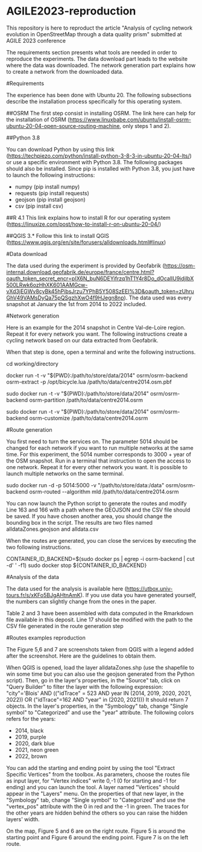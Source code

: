 # AGILE2023-reproduction
This repository is here to reproduct the article "Analysis of cycling network evolution in OpenStreetMap through a data quality prism" submitted at AGILE 2023 conference

The requirements section presents what tools are needed in order to reproduce the experiments. The data download part leads to the website where the data was downloaded. The network generation part explains how to create a network from the downloaded data.

#Requirements

The experience has been done with Ubuntu 20. The following subsections describe the installation process specifically for this operating system.

##OSRM
The first step consist in installing OSRM. The link here can help for the installation of OSRM (https://www.linuxbabe.com/ubuntu/install-osrm-ubuntu-20-04-open-source-routing-machine, only steps 1 and 2).

##Python 3.8

You can download Python by using this link (https://techpiezo.com/python/install-python-3-8-3-in-ubuntu-20-04-lts/) or use a specific environment with Python 3.8.
The following packages should also be installed. Since pip is installed with Python 3.8, you just have to launch the following instructions:
- numpy (pip install numpy)
- requests (pip install requests)
- geojson (pip install geojson)
- csv (pip install csv)

##R 4.1
This link explains how to install R for our operating system (https://linuxize.com/post/how-to-install-r-on-ubuntu-20-04/)

##QGIS 3.*
Follow this link to install QGIS (https://www.qgis.org/en/site/forusers/alldownloads.html#linux)

#Data download

The data used during the experiment is provided by Geofabrik (https://osm-internal.download.geofabrik.de/europe/france/centre.html?oauth_token_secret_encr=pIX6N_buN6DEYifrzq1hT1Y4r8Do_dOcalIU9idjIbX500LRwk6ozHhXK601AAMGcw-vXd3jEGWv8cyBk45hPibsJrzu7YPhB5Y508SzEEI%3D&oauth_token=zUhruGhV49VAMsDyQa75pQSgzhXwO4f9HJegn8np).
The data used was every snapshot at January the 1st from 2014 to 2022 included.

#Network generation

Here is an example for the 2014 snapshot in Centre Val-de-Loire region. Repeat it for every network you want.
The following instructions create a cycling network based on our data extracted from Geofabrik.

When that step is done, open a terminal and write the following instructions.

cd working/directory

docker run -t -v "${PWD}:/path/to/store/data/2014" osrm/osrm-backend osrm-extract -p /opt/bicycle.lua /path/to/data/centre2014.osm.pbf

sudo docker run -t -v "${PWD}:/path/to/store/data/2014" osrm/osrm-backend osrm-partition /path/to/data/centre2014.osrm

sudo docker run -t -v "${PWD}:/path/to/store/data/2014" osrm/osrm-backend osrm-customize /path/to/data/centre2014.osrm

#Route generation

You first need to turn the services on. The parameter 5014 should be changed for each network if you want to run multiple networks at the same time. For this experiment, the 5014 number corresponds to 3000 + year of the OSM snapshot. Run in a terminal that instruction to open the access to one network. Repeat it for every other network you want. It is possible to launch multiple networks on the same terminal.

sudo docker run -d -p 5014:5000 -v "/path/to/store/data:/data" osrm/osrm-backend osrm-routed --algorithm mld /path/to/data/centre2014.osrm

You can now launch the Python script to generate the routes and modify Line 163 and 166 with a path where the GEOJSON and the CSV file should be saved. If you have chosen another area, you should change the bounding box in the script. The results are two files named alldataZones.geojson and alldata.csv

When the routes are generated, you can close the services by executing the two following instructions.

CONTAINER_ID_BACKEND=$(sudo docker ps | egrep -i osrm-backend | cut -d' ' -f1)
sudo docker stop ${CONTAINER_ID_BACKEND}

#Analysis of the data

The data used for the analysis is available here (https://utbox.univ-tours.fr/s/xKFo5BJgAHtnAmK). If you use data you have generated yourself, the numbers can slightly change from the ones in the paper.

Table 2 and 3 have been assembled with data computed in the Rmarkdown file available in this deposit.
Line 17 should be modified with the path to the CSV file generated in the route generation step


#Routes examples reproduction

The Figure 5,6 and 7 are screenshots taken from QGIS with a legend added after the screenshot. Here are the guidelines to obtain them.

When QGIS is opened, load the layer alldataZones.shp (use the shapefile to win some time but you can also use the geojson generated from the Python script). Then, go in the layer's properties, in the "Source" tab, click on "Query Builder" to filter the layer with the following expression: "city"='Blois' AND (("idTrace" = 523 AND year IN (2014, 2019, 2020, 2021, 2022)) OR ("idTrace"=162 AND "year" in (2020, 2021))) It should return 7 objects. In the layer's properties, in the "Symbology" tab, change "Single symbol" to "Categorized" and use the "year" attribute. The following colors refers for the years:

- 2014, black
- 2019, purple
- 2020, dark blue
- 2021, neon green
- 2022, brown

You can add the starting and ending point by using the tool "Extract Specific Vertices" from the toolbox. As parameters, choose the routes file as input layer, for "Vertex indices" write 0,-1 (0 for starting and -1 for ending) and you can launch the tool. A layer named "Vertices" should appear in the "Layers" menu. On the properties of that new layer, in the "Symbology" tab, change "Single symbol" to "Categorized" and use the "vertex_pos" attribute with the 0 in red and the -1 in green. The traces for the other years are hidden behind the others so you can raise the hidden layers' width.

On the map, Figure 5 and 6 are on the right route. Figure 5 is around the starting point and Figure 6 around the ending point. Figure 7 is on the left route.
